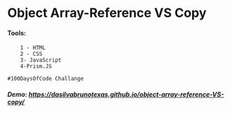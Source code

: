 # Object Array-Reference VS Copy

#### Tools:

```
    1 - HTML
    2 - CSS
    3- JavaScript
    4-Prism.JS
```

```
#100DaysOfCode Challange
```

##### Demo: https://dasilvabrunotexas.github.io/object-array-reference-VS-copy/
